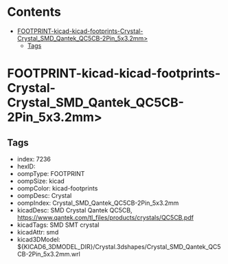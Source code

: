 



Contents
========

* [FOOTPRINT-kicad-kicad-footprints-Crystal-Crystal_SMD_Qantek_QC5CB-2Pin_5x3.2mm>](#footprint-kicad-kicad-footprints-crystal-crystal_smd_qantek_qc5cb-2pin_5x32mm)
	* [Tags](#tags)

# FOOTPRINT-kicad-kicad-footprints-Crystal-Crystal_SMD_Qantek_QC5CB-2Pin_5x3.2mm>

## Tags

- index: 7236
- hexID: 
- oompType: FOOTPRINT
- oompSize: kicad
- oompColor: kicad-footprints
- oompDesc: Crystal
- oompIndex: Crystal_SMD_Qantek_QC5CB-2Pin_5x3.2mm
- kicadDesc: SMD Crystal Qantek QC5CB, https://www.qantek.com/tl_files/products/crystals/QC5CB.pdf
- kicadTags: SMD SMT crystal
- kicadAttr: smd
- kicad3DModel: ${KICAD6_3DMODEL_DIR}/Crystal.3dshapes/Crystal_SMD_Qantek_QC5CB-2Pin_5x3.2mm.wrl
